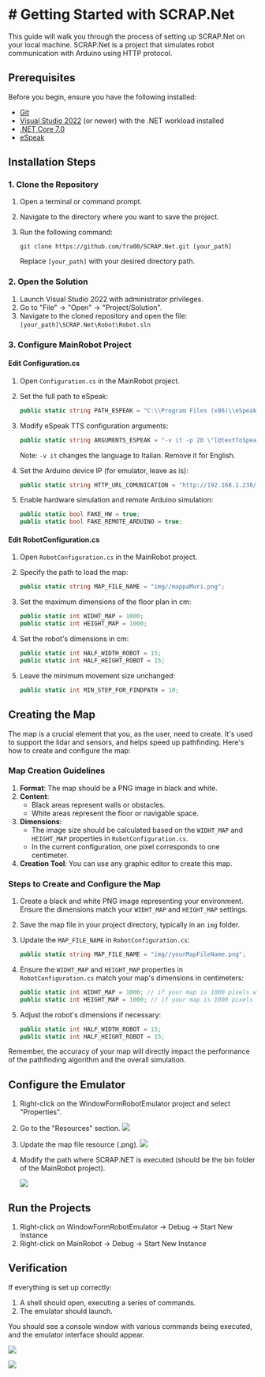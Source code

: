 # # Getting Started with SCRAP.Net

This guide will walk you through the process of setting up SCRAP.Net on your local machine. SCRAP.Net is a project that simulates robot communication with Arduino using HTTP protocol.

## Prerequisites

Before you begin, ensure you have the following installed:

- [Git](https://git-scm.com/)
- [Visual Studio 2022](https://visualstudio.microsoft.com/vs/) (or newer) with the .NET workload installed
- [.NET Core 7.0](https://dotnet.microsoft.com/download/dotnet/7.0)
- [eSpeak](https://espeak.sourceforge.net/)

## Installation Steps

### 1. Clone the Repository

1. Open a terminal or command prompt.

2. Navigate to the directory where you want to save the project.

3. Run the following command:
   
   ```
   git clone https://github.com/fra00/SCRAP.Net.git [your_path]
   ```
   
   Replace `[your_path]` with your desired directory path.

### 2. Open the Solution

1. Launch Visual Studio 2022 with administrator privileges.
2. Go to "File" -> "Open" -> "Project/Solution".
3. Navigate to the cloned repository and open the file:
   `[your_path]\SCRAP.Net\Robot\Robot.sln`

### 3. Configure MainRobot Project

#### Edit Configuration.cs

1. Open `Configuration.cs` in the MainRobot project.

2. Set the full path to eSpeak:
   
   ```csharp
   public static string PATH_ESPEAK = "C:\\Program Files (x86)\\eSpeak\\command_line\\";
   ```

3. Modify eSpeak TTS configuration arguments:
   
   ```csharp
   public static string ARGUMENTS_ESPEAK = "-v it -p 20 \"[@textToSpeach]\"";
   ```
   
   Note: `-v it` changes the language to Italian. Remove it for English.

4. Set the Arduino device IP (for emulator, leave as is):
   
   ```csharp
   public static string HTTP_URL_COMUNICATION = "http://192.168.1.238/?cmdData=";
   ```

5. Enable hardware simulation and remote Arduino simulation:
   
   ```csharp
   public static bool FAKE_HW = true;
   public static bool FAKE_REMOTE_ARDUINO = true;
   ```

#### Edit RobotConfiguration.cs

1. Open `RobotConfiguration.cs` in the MainRobot project.

2. Specify the path to load the map:
   
   ```csharp
   public static string MAP_FILE_NAME = "img//mappaMuri.png";
   ```

3. Set the maximum dimensions of the floor plan in cm:
   
   ```csharp
   public static int WIDHT_MAP = 1000;
   public static int HEIGHT_MAP = 1000;
   ```

4. Set the robot's dimensions in cm:
   
   ```csharp
   public static int HALF_WIDTH_ROBOT = 15;
   public static int HALF_HEIGHT_ROBOT = 15;
   ```

5. Leave the minimum movement size unchanged:
   
   ```csharp
   public static int MIN_STEP_FOR_FINDPATH = 10;
   ```

## Creating the Map

The map is a crucial element that you, as the user, need to create. It's used to support the lidar and sensors, and helps speed up pathfinding. Here's how to create and configure the map:

### Map Creation Guidelines

1. **Format**: The map should be a PNG image in black and white.
2. **Content**: 
   - Black areas represent walls or obstacles.
   - White areas represent the floor or navigable space.
3. **Dimensions**: 
   - The image size should be calculated based on the `WIDHT_MAP` and `HEIGHT_MAP` properties in `RobotConfiguration.cs`.
   - In the current configuration, one pixel corresponds to one centimeter.
4. **Creation Tool**: You can use any graphic editor to create this map.

### Steps to Create and Configure the Map

1. Create a black and white PNG image representing your environment. Ensure the dimensions match your `WIDHT_MAP` and `HEIGHT_MAP` settings.

2. Save the map file in your project directory, typically in an `img` folder.

3. Update the `MAP_FILE_NAME` in `RobotConfiguration.cs`:
   
   ```csharp
   public static string MAP_FILE_NAME = "img//yourMapFileName.png";
   ```

4. Ensure the `WIDHT_MAP` and `HEIGHT_MAP` properties in `RobotConfiguration.cs` match your map's dimensions in centimeters:
   
   ```csharp
   public static int WIDHT_MAP = 1000; // if your map is 1000 pixels wide
   public static int HEIGHT_MAP = 1000; // if your map is 1000 pixels tall
   ```

5. Adjust the robot's dimensions if necessary:
   
   ```csharp
   public static int HALF_WIDTH_ROBOT = 15;
   public static int HALF_HEIGHT_ROBOT = 15;
   ```

Remember, the accuracy of your map will directly impact the performance of the pathfinding algorithm and the overall simulation.

## Configure the Emulator

1. Right-click on the WindowFormRobotEmulator project and select "Properties".

2. Go to the "Resources" section.
   ![](../images/2024-08-20-14-29-23-image.png)

3. Update the map file resource (.png).
   ![](../images/2024-08-20-14-28-03-image.png)

4. Modify the path where SCRAP.NET is executed (should be the bin folder of the MainRobot project).
   
   ![](../images/2024-08-20-14-27-25-image.png)

## Run the Projects

1. Right-click on WindowFormRobotEmulator -> Debug -> Start New Instance
2. Right-click on MainRobot -> Debug -> Start New Instance

## Verification

If everything is set up correctly:

1. A shell should open, executing a series of commands.
2. The emulator should launch.

You should see a console window with various commands being executed, and the emulator interface should appear.

![](../images/2024-08-20-14-46-18-image.png)

![](../images/2024-08-20-14-46-56-image.png)

